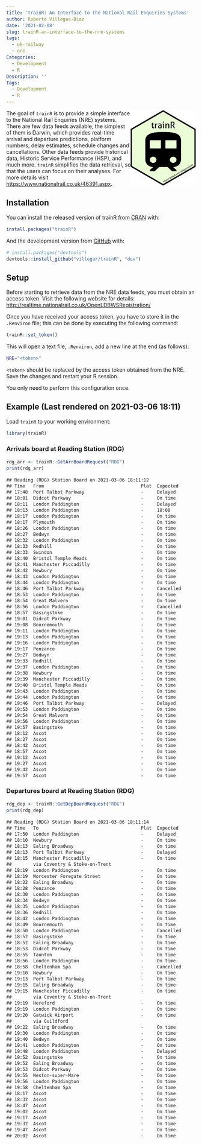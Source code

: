 ```yaml
---
title: 'trainR: An Interface to the National Rail Enquiries Systems'
author: Roberto Villegas-Diaz
date: '2021-02-08'
slug: trainR-an-interface-to-the-nre-systems
tags:
  - uk-railway
  - nre
Categories:
  - Development
  - R
Description: ''
Tags:
  - Development
  - R
---
```


<img src="https://raw.githubusercontent.com/villegar/trainR/main/inst/images/logo.png" alt="logo" align="right" height=200px/>

The goal of `trainR` is to provide a simple interface to the 
National Rail Enquiries (NRE) systems. There are few data feeds 
available, the simplest of them is Darwin, which provides real-time 
arrival and departure predictions, platform numbers, delay estimates, 
schedule changes and cancellations. Other data feeds provide historical 
data, Historic Service Performance (HSP), and much more. `trainR` 
simplifies the data retrieval, so that the users can focus on their 
analyses. For more details visit 
https://www.nationalrail.co.uk/46391.aspx.

## Installation

You can install the released version of trainR from [CRAN](https://CRAN.R-project.org) with:

``` r
install.packages("trainR")
```

And the development version from [GitHub](https://github.com/) with:

``` r
# install.packages("devtools")
devtools::install_github("villegar/trainR", "dev")
```

## Setup
Before starting to retrieve data from the NRE data feeds, you must obtain an access token. 
Visit the following website for details: http://realtime.nationalrail.co.uk/OpenLDBWSRegistration/

Once you have received your access token, you have to store it in the `.Renviron` file; this can be 
done by executing the following command:


```r
trainR::set_token()
```

This will open a text file, `.Renviron`, add a new line at the end (as follows):

```bash
NRE="<token>"
```

`<token>` should be replaced by the access token obtained from the NRE. Save the changes and restart 
your R session.

You only need to perform this configuration once.

## Example (Last rendered on 2021-03-06 18:11)

Load `trainR` to your working environment:

```r
library(trainR)
```

### Arrivals board at Reading Station (RDG)


```r
rdg_arr <- trainR::GetArrBoardRequest("RDG")
print(rdg_arr)
```

```
## Reading (RDG) Station Board on 2021-03-06 18:11:12
## Time   From                                    Plat  Expected
## 17:48  Port Talbot Parkway                     -     Delayed
## 18:01  Didcot Parkway                          -     On time
## 18:11  London Paddington                       -     Delayed
## 18:13  London Paddington                       -     18:08
## 18:17  London Paddington                       -     On time
## 18:17  Plymouth                                -     On time
## 18:26  London Paddington                       -     On time
## 18:27  Bedwyn                                  -     On time
## 18:32  London Paddington                       -     On time
## 18:33  Redhill                                 -     On time
## 18:33  Swindon                                 -     On time
## 18:40  Bristol Temple Meads                    -     On time
## 18:41  Manchester Piccadilly                   -     On time
## 18:42  Newbury                                 -     On time
## 18:43  London Paddington                       -     On time
## 18:44  London Paddington                       -     On time
## 18:46  Port Talbot Parkway                     -     Cancelled
## 18:53  London Paddington                       -     On time
## 18:54  Great Malvern                           -     On time
## 18:56  London Paddington                       -     Cancelled
## 18:57  Basingstoke                             -     On time
## 19:01  Didcot Parkway                          -     On time
## 19:08  Bournemouth                             -     On time
## 19:11  London Paddington                       -     On time
## 19:13  London Paddington                       -     On time
## 19:16  London Paddington                       -     On time
## 19:17  Penzance                                -     On time
## 19:27  Bedwyn                                  -     On time
## 19:33  Redhill                                 -     On time
## 19:37  London Paddington                       -     On time
## 19:38  Newbury                                 -     On time
## 19:39  Manchester Piccadilly                   -     On time
## 19:40  Bristol Temple Meads                    -     On time
## 19:43  London Paddington                       -     On time
## 19:44  London Paddington                       -     On time
## 19:46  Port Talbot Parkway                     -     Delayed
## 19:53  London Paddington                       -     On time
## 19:54  Great Malvern                           -     On time
## 19:56  London Paddington                       -     On time
## 19:57  Basingstoke                             -     On time
## 18:12  Ascot                                   -     On time
## 18:27  Ascot                                   -     On time
## 18:42  Ascot                                   -     On time
## 18:57  Ascot                                   -     On time
## 19:12  Ascot                                   -     On time
## 19:27  Ascot                                   -     On time
## 19:42  Ascot                                   -     On time
## 19:57  Ascot                                   -     On time
```

### Departures board at Reading Station (RDG)


```r
rdg_dep <- trainR::GetDepBoardRequest("RDG")
print(rdg_dep)
```

```
## Reading (RDG) Station Board on 2021-03-06 18:11:14
## Time   To                                      Plat  Expected
## 17:50  London Paddington                       -     Delayed
## 18:10  Newbury                                 -     On time
## 18:13  Ealing Broadway                         -     On time
## 18:13  Port Talbot Parkway                     -     Delayed
## 18:15  Manchester Piccadilly                   -     On time
##        via Coventry & Stoke-on-Trent           
## 18:19  London Paddington                       -     On time
## 18:19  Worcester Foregate Street               -     On time
## 18:22  Ealing Broadway                         -     On time
## 18:28  Penzance                                -     On time
## 18:30  London Paddington                       -     On time
## 18:34  Bedwyn                                  -     On time
## 18:35  London Paddington                       -     On time
## 18:36  Redhill                                 -     On time
## 18:42  London Paddington                       -     On time
## 18:49  Bournemouth                             -     On time
## 18:50  London Paddington                       -     Cancelled
## 18:52  Basingstoke                             -     On time
## 18:52  Ealing Broadway                         -     On time
## 18:53  Didcot Parkway                          -     On time
## 18:55  Taunton                                 -     On time
## 18:56  London Paddington                       -     On time
## 18:58  Cheltenham Spa                          -     Cancelled
## 19:10  Newbury                                 -     On time
## 19:13  Port Talbot Parkway                     -     On time
## 19:15  Ealing Broadway                         -     On time
## 19:15  Manchester Piccadilly                   -     On time
##        via Coventry & Stoke-on-Trent           
## 19:19  Hereford                                -     On time
## 19:19  London Paddington                       -     On time
## 19:20  Gatwick Airport                         -     On time
##        via Guildford                           
## 19:22  Ealing Broadway                         -     On time
## 19:30  London Paddington                       -     On time
## 19:40  Bedwyn                                  -     On time
## 19:41  London Paddington                       -     On time
## 19:48  London Paddington                       -     Delayed
## 19:52  Basingstoke                             -     On time
## 19:52  Ealing Broadway                         -     On time
## 19:53  Didcot Parkway                          -     On time
## 19:55  Weston-super-Mare                       -     On time
## 19:56  London Paddington                       -     On time
## 19:58  Cheltenham Spa                          -     On time
## 18:17  Ascot                                   -     On time
## 18:32  Ascot                                   -     On time
## 18:47  Ascot                                   -     On time
## 19:02  Ascot                                   -     On time
## 19:17  Ascot                                   -     On time
## 19:32  Ascot                                   -     On time
## 19:47  Ascot                                   -     On time
## 20:02  Ascot                                   -     On time
```
